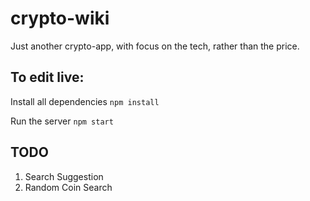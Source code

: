 # crypto-wiki
Just another crypto-app, with focus on the tech, rather than the price.

## To edit live: 

Install all dependencies
`npm install`

Run the server
`npm start`

## TODO
1) Search Suggestion
2) Random Coin Search
